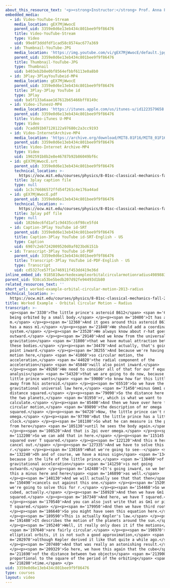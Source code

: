 ```yaml
---
about_this_resource_text: '<p><strong>Instructor:</strong> Prof. Anna Frebel</p>'
embedded_media:
  - id: Video-YouTube-Stream
    media_location: gEX7MjWwocE
    parent_uid: 3359e0d6e13eb434c801bee9f9f86476
    title: Video-YouTube-Stream
    type: Video
    uid: 99e8f3dddfdf1cad58c8574ac677a369
  - id: Thumbnail-YouTube-JPG
    media_location: 'https://img.youtube.com/vi/gEX7MjWwocE/default.jpg'
    parent_uid: 3359e0d6e13eb434c801bee9f9f86476
    title: Thumbnail-YouTube-JPG
    type: Thumbnail
    uid: b403eb2b8e0bf8564efbbf6113e0a8b0
  - id: 3Play-3PlayYouTubeid-MP4
    media_location: gEX7MjWwocE
    parent_uid: 3359e0d6e13eb434c801bee9f9f86476
    title: 3Play-3Play YouTube id
    type: 3Play
    uid: ba5f133a6aae167612b65466bff8149c
  - id: Video-iTunesU-MP4
    media_location: 'https://itunes.apple.com/us/itunes-u/id1223579658'
    parent_uid: 3359e0d6e13eb434c801bee9f9f86476
    title: Video-iTunes U-MP4
    type: Video
    uid: 7cadd91b07128122a97680c2a3cc9193
  - id: Video-InternetArchive-MP4
    media_location: 'https://archive.org/download/MIT8.01F16/MIT8_01F16_W03PS01_1_360p.mp4'
    parent_uid: 3359e0d6e13eb434c801bee9f9f86476
    title: Video-Internet Archive-MP4
    type: Video
    uid: 1902591b8b2e8e46787b92b86049bf6c
  - id: gEX7MjWwocE.srt
    parent_uid: 3359e0d6e13eb434c801bee9f9f86476
    technical_location: >-
      https://ocw.mit.edu/courses/physics/8-01sc-classical-mechanics-fall-2016/week-3-circular-motion/PS.3.1-worked-example-orbital-circular-motion/worked-example-orbital-circular-motion-2013-radius/gEX7MjWwocE.srt
    title: 3play caption file
    type: null
    uid: 1c3c76686572ffd54f261c4e176a44ad
  - id: gEX7MjWwocE.pdf
    parent_uid: 3359e0d6e13eb434c801bee9f9f86476
    technical_location: >-
      https://ocw.mit.edu/courses/physics/8-01sc-classical-mechanics-fall-2016/week-3-circular-motion/PS.3.1-worked-example-orbital-circular-motion/worked-example-orbital-circular-motion-2013-radius/gEX7MjWwocE.pdf
    title: 3play pdf file
    type: null
    uid: 1026dec6fd1af1c9d435cc6f98ce5fd4
  - id: Caption-3Play YouTube id-SRT
    parent_uid: 3359e0d6e13eb434c801bee9f9f86476
    title: Caption-3Play YouTube id-SRT-English - US
    type: Caption
    uid: 6907c2eb7242009520d0af023bd6151b
  - id: Transcript-3Play YouTube id-PDF
    parent_uid: 3359e0d6e13eb434c801bee9f9f86476
    title: Transcript-3Play YouTube id-PDF-English - US
    type: Transcript
    uid: cd5327ce57f1e746911f453dd419e36d
inline_embed_id: 9185810workedexampleorbitalcircularmotionradius49898831
parent_uid: 938ca53be5bedb207d92fe94493d1b80
related_resources_text: ''
short_url: worked-example-orbital-circular-motion-2013-radius
technical_location: >-
  https://ocw.mit.edu/courses/physics/8-01sc-classical-mechanics-fall-2016/week-3-circular-motion/PS.3.1-worked-example-orbital-circular-motion/worked-example-orbital-circular-motion-2013-radius
title: Worked Example - Orbital Circular Motion – Radius
transcript: >-
  <p><span m='3330'>The little prince's asteroid B612</span> <span m='6750'>is
  being orbited by a small body.</span> </p><p><span m='10400'>It has a mass
  m.</span> </p><p><span m='12360'>And it goes around this asteroid B612 that
  has a mass m1.</span> </p><p><span m='21840'>We should add a coordinate
  system.</span> </p><p><span m='23520'>We always know about r-hat goes radially
  outward.</span> </p><p><span m='29140'>And we know from the universal law of
  gravitation</span> <span m='31800'>that we have mutual attraction between
  these bodies.</span> </p><p><span m='34470'>And actually, that's going to
  point inward.</span> </p><p><span m='38255'>And because we're having orbital
  motion here,</span> <span m='41060'>so circular motion, the
  acceleration,</span> <span m='44020'>the radial component of the
  acceleration</span> <span m='45840'>will also point inward.</span>
  </p><p><span m='49260'>We need to consider all of that for our f equals ma
  analysis</span> <span m='54320'>that we are going to do now, because the
  little prince wants</span> <span m='59000'>to know how far this little body is
  away from his asteroid.</span> </p><p><span m='65510'>So we have the
  gravitational universal law here,</span> <span m='71450'>minus Gmm1 over the
  distance squared.</span> </p><p><span m='79090'>So the distance here between
  the two planets,</span> <span m='81950'>r, which is what we want to
  calculate.</span> </p><p><span m='85400'>And then we have over here for
  circular motion,</span> <span m='89890'>the description of mr omega
  squared.</span> </p><p><span m='94720'>Now, the little prince can't measure
  omega.</span> </p><p><span m='97700'>But the little prince has a little time
  clock.</span> </p><p><span m='101100'>So what he can measure is the period
  from here</span> <span m='105130'>until he sees the body again.</span>
  </p><p><span m='108520'>And that is 2pi over omega.</span> </p><p><span
  m='112200'>So we can add that in here.</span> </p><p><span m='115145'>mr 4pi
  squared over T squared.</span> </p><p><span m='122120'>And this m here will
  cancel out.</span> </p><p><span m='127335'>And we have to solve this for
  r.</span> </p><p><span m='130169'>What we're going to see--</span> <span
  m='132240'>Oh and of course, we have a minus sign</span> <span m='134160'>here
  because in the life of the little prince,</span> <span m='138460'>of course
  gravitational acceleration</span> <span m='141250'>is not going
  outwards.</span> </p><p><span m='142480'>It's going inward, so we better give
  this a minus here and here</span> <span m='146890'>as well.</span>
  </p><p><span m='148130'>And we will actually see that that then</span> <span
  m='150490'>cancels out against this one.</span> </p><p><span m='152090'>And
  we're going to solve this for r.</span> </p><p><span m='154460'>So we get r
  cubed, actually.</span> </p><p><span m='158920'>And then we have Gm1 over 4pi
  squared.</span> </p><p><span m='167340'>And here, we have T squared.</span>
  </p><p><span m='170540'>And you can also just write that as Gm1 or pi squared
  T squared.</span> </p><p><span m='179950'>And then we have third root.</span>
  </p><p><span m='186640'>So you might have seen this equation here.</span>
  </p><p><span m='189590'>This is actually Kepler's law.</span> </p><p><span
  m='191480'>It describes the motion of the planets around the sun.</span>
  </p><p><span m='195240'>Well, it really only does it if the motions</span>
  <span m='197640'>are fairly circular.</span> </p><p><span m='198970'>For
  elliptical orbits, it is not such a good approximation,</span> <span
  m='202970'>although Kepler derived it like that quite a while ago.</span>
  </p><p><span m='207480'>And that was really an astonishing result.</span>
  </p><p><span m='209329'>So here, we have this again that the cube</span> <span
  m='211690'>of the distance between two objects</span> <span m='213900'>is
  proportional to the square of the period of the orbiting</span> <span
  m='218280'>time.</span> </p>
uid: 3359e0d6e13eb434c801bee9f9f86476
type: courses
layout: video
---
```

